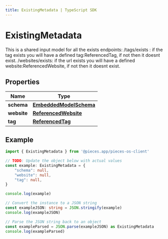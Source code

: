 ```yaml
---
title: ExistingMetadata | TypeScript SDK
---
```



# ExistingMetadata

This is a shared input model for all the exists endpoints: /tags/exists : if the tag exists you will have a defined tag:ReferencedTag, if not then it doesnt exist. /websites/exists: if the url exists you will have a defined website:ReferencedWebsite, if not then it doesnt exist.

## Properties

Name | Type
------------ | -------------
**schema** | [**EmbeddedModelSchema**](EmbeddedModelSchema)
**website** | [**ReferencedWebsite**](ReferencedWebsite)
**tag** | [**ReferencedTag**](ReferencedTag)

## Example

```typescript
import { ExistingMetadata } from '@pieces.app/pieces-os-client'

// TODO: Update the object below with actual values
const example: ExistingMetadata = {
    "schema": null,
    "website": null,
    "tag": null,
}

console.log(example)

// Convert the instance to a JSON string
const exampleJSON: string = JSON.stringify(example)
console.log(exampleJSON)

// Parse the JSON string back to an object
const exampleParsed = JSON.parse(exampleJSON) as ExistingMetadata
console.log(exampleParsed)
```


